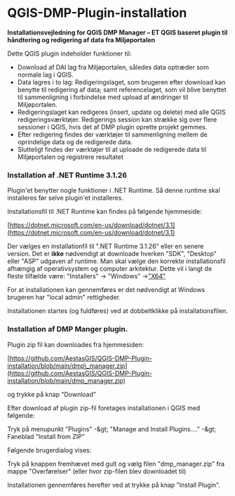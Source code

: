 # QGIS-DMP-Plugin-installation

**Installationsvejledning for QGIS DMP Manager – ET QGIS baseret plugin til håndtering og redigering af data fra Miljøportalen**

Dette QGIS plugin indeholder funktioner til:

- Download af DAI lag fra Miljøportalen, således data optræder som normale lag i QGIS.
- Data lagres i to lag: Redigeringslaget, som brugeren efter download kan benytte til redigering af data; samt referencelaget, som vil blive benyttet til sammenligning i forbindelse med upload af ændringer til Miljøportalen.
- Redigeringslaget kan redigeres (insert, update og delete) med alle QGIS redigeringsværktøjer. Redigerings session kan strække sig over flere sessioner i QGIS, hvis det af DMP plugin oprette projekt gemmes.
- Efter redigering findes der værktøjer til sammenligning mellem de oprindelige data og de redigerede data.
- Slutteligt findes der værktøjer til at uploade de redigerede data til Miljøportalen og registrere resultatet

###


### Installation af .NET Runtime 3.1.26

Plugin&#39;et benytter nogle funktioner i .NET Runtime. Så denne runtime skal installeres før selve plugin&#39;et installeres.

Installationsfil til .NET Runtime kan findes på følgende hjemmeside:

[https://dotnet.microsoft.com/en-us/download/dotnet/3.1](https://dotnet.microsoft.com/en-us/download/dotnet/3.1)

Der vælges en installationfil til &quot;.NET Runtime 3.1.26&quot; eller en senere version. Det er **ikke** nødvendigt at downloade hverken &quot;SDK&quot;, &quot;Desktop&quot; eller &quot;ASP&quot; udgaven af runtime. Man skal vælge den korrekte installationsfil afhængig af operativsystem og computer arkitektur. Dette vil i langt de fleste tilfælde være:
 "Installers" -> "Windows" ->["X64"](https://dotnet.microsoft.com/en-us/download/dotnet/thank-you/runtime-3.1.26-windows-x64-installer)

 For at installationen kan gennemføres er det nødvendigt at Windows brugeren har &quot;local admin&quot; rettigheder.

 Installationen startes (og fuldføres) ved at dobbeltklikke på installationsfilen.

### Installation af DMP Manger plugin.

Plugin zip fil kan downloades fra hjemmesiden:

[https://github.com/AestasGIS/QGIS-DMP-Plugin-installation/blob/main/dmp\_manager.zip](https://github.com/AestasGIS/QGIS-DMP-Plugin-installation/blob/main/dmp_manager.zip)

og trykke på knap &quot;Download&quot;

Efter download af plugin zip-fil foretages installationen i QGIS med følgende:

Tryk på menupunkt &quot;Plugins&quot; -\&gt; &quot;Manage and Install Plugins….&quot; -\&gt; Faneblad &quot;Install from ZIP&quot;

Følgende brugerdialog vises:


[](/Billede1.png)

Tryk på knappen fremhævet med gult og vælg filen &quot;dmp\_manager.zip&quot; fra mappe &quot;Overførelser&quot; (eller hvor zip-filen blev downloadet til)

Installationen gennemføres herefter ved at trykke på knap &quot;Install Plugin&quot;.
